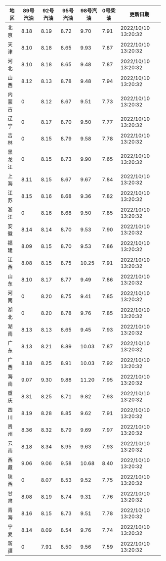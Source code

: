 | 地区 | 89号汽油 | 92号汽油 | 95号汽油 | 98号汽油 | 0号柴油 | 更新日期 |
| --- | --- | --- | --- | --- | --- | --- |
| 北京 | 8.18 | 8.19 | 8.72 | 9.70 | 7.91 | 2022/10/10 13:20:32 |
| 天津 | 8.10 | 8.18 | 8.65 | 9.93 | 7.87 | 2022/10/10 13:20:32 |
| 河北 | 8.10 | 8.18 | 8.65 | 9.48 | 7.87 | 2022/10/10 13:20:32 |
| 山西 | 8.12 | 8.13 | 8.78 | 9.48 | 7.94 | 2022/10/10 13:20:32 |
| 内蒙古 | 0 | 8.12 | 8.67 | 9.51 | 7.73 | 2022/10/10 13:20:32 |
| 辽宁 | 0 | 8.17 | 8.70 | 9.50 | 7.77 | 2022/10/10 13:20:32 |
| 吉林 | 0 | 8.15 | 8.79 | 9.58 | 7.78 | 2022/10/10 13:20:32 |
| 黑龙江 | 0 | 8.15 | 8.73 | 9.90 | 7.65 | 2022/10/10 13:20:32 |
| 上海 | 8.11 | 8.15 | 8.67 | 9.67 | 7.84 | 2022/10/10 13:20:32 |
| 江苏 | 8.15 | 8.16 | 8.68 | 9.36 | 7.82 | 2022/10/10 13:20:32 |
| 浙江 | 0 | 8.16 | 8.68 | 9.50 | 7.85 | 2022/10/10 13:20:32 |
| 安徽 | 8.14 | 8.14 | 8.70 | 9.53 | 7.90 | 2022/10/10 13:20:32 |
| 福建 | 8.09 | 8.15 | 8.70 | 9.53 | 7.86 | 2022/10/10 13:20:32 |
| 江西 | 8.08 | 8.15 | 8.75 | 10.25 | 7.91 | 2022/10/10 13:20:32 |
| 山东 | 8.10 | 8.17 | 8.77 | 9.49 | 7.86 | 2022/10/10 13:20:32 |
| 河南 | 0 | 8.20 | 8.75 | 9.41 | 7.85 | 2022/10/10 13:20:32 |
| 湖北 | 0 | 8.20 | 8.78 | 9.76 | 7.85 | 2022/10/10 13:20:32 |
| 湖南 | 8.13 | 8.13 | 8.65 | 9.45 | 7.93 | 2022/10/10 13:20:32 |
| 广东 | 8.13 | 8.21 | 8.89 | 10.03 | 7.87 | 2022/10/10 13:20:32 |
| 广西 | 8.18 | 8.25 | 8.91 | 10.03 | 7.92 | 2022/10/10 13:20:32 |
| 海南 | 9.07 | 9.30 | 9.88 | 11.20 | 7.95 | 2022/10/10 13:20:32 |
| 重庆 | 8.31 | 8.25 | 8.71 | 9.82 | 7.93 | 2022/10/10 13:20:32 |
| 四川 | 8.19 | 8.28 | 8.85 | 9.62 | 7.91 | 2022/10/10 13:20:32 |
| 贵州 | 8.36 | 8.32 | 8.79 | 9.69 | 7.97 | 2022/10/10 13:20:32 |
| 云南 | 8.18 | 8.34 | 8.95 | 9.63 | 7.93 | 2022/10/10 13:20:32 |
| 西藏 | 9.06 | 9.06 | 9.58 | 10.68 | 8.40 | 2022/10/10 13:20:32 |
| 陕西 | 0 | 8.07 | 8.53 | 9.52 | 7.75 | 2022/10/10 13:20:32 |
| 甘肃 | 8.08 | 8.19 | 8.74 | 9.31 | 7.76 | 2022/10/10 13:20:32 |
| 青海 | 8.16 | 8.15 | 8.73 | 9.51 | 7.78 | 2022/10/10 13:20:32 |
| 宁夏 | 8.14 | 8.09 | 8.54 | 9.76 | 7.74 | 2022/10/10 13:20:32 |
| 新疆 | 0 | 7.91 | 8.50 | 9.56 | 7.59 | 2022/10/10 13:20:32 |
